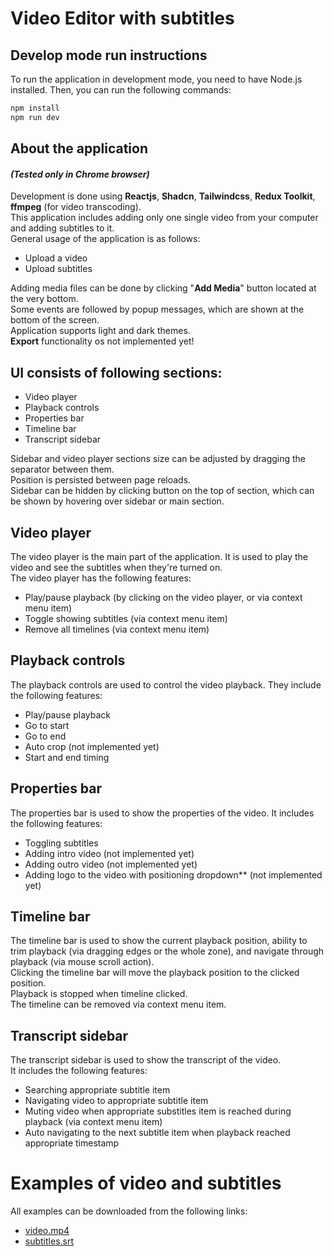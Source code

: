 # Video Editor with subtitles

## Develop mode run instructions
To run the application in development mode, you need to have Node.js installed. Then, you can run the following commands:

```bash
npm install
npm run dev
```

## About the application
#### *(Tested only in Chrome browser)*
Development is done using **Reactjs**, **Shadcn**, **Tailwindcss**, **Redux Toolkit**, **ffmpeg** (for video transcoding). \
This application includes adding only one single video from your computer and adding subtitles to it. \
General usage of the application is as follows:
- Upload a video
- Upload subtitles

Adding media files can be done by clicking "**Add Media**" button located at the very bottom. \
Some events are followed by popup messages, which are shown at the bottom of the screen. \
Application supports light and dark themes. \
**Export** functionality os not implemented yet!

## UI consists of following sections:
- Video player
- Playback controls
- Properties bar
- Timeline bar
- Transcript sidebar

Sidebar and video player sections size can be adjusted by dragging the separator between them. \
Position is persisted between page reloads. \
Sidebar can be hidden by clicking button on the top of section, which can be shown by hovering over sidebar or main section.

## Video player
The video player is the main part of the application. It is used to play the video and see the subtitles when they're turned on. \
The video player has the following features:
- Play/pause playback (by clicking on the video player, or via context menu item)
- Toggle showing subtitles (via context menu item)
- Remove all timelines (via context menu item)

## Playback controls
The playback controls are used to control the video playback. They include the following features:
- Play/pause playback
- Go to start
- Go to end
- Auto crop (not implemented yet)
- Start and end timing

## Properties bar
The properties bar is used to show the properties of the video. It includes the following features:
- Toggling subtitles
- Adding intro video (not implemented yet)
- Adding outro video (not implemented yet)
- Adding logo to the video with positioning dropdown** (not implemented yet)

## Timeline bar
The timeline bar is used to show the current playback position, ability to trim playback (via dragging edges or the whole zone), and navigate through playback (via mouse scroll action). \
Clicking the timeline bar will move the playback position to the clicked position. \
Playback is stopped when timeline clicked. \
The timeline can be removed via context menu item.

## Transcript sidebar
The transcript sidebar is used to show the transcript of the video. \
It includes the following features:
- Searching appropriate subtitle item
- Navigating video to appropriate subtitle item
- Muting video when appropriate substitles item is reached during playback (via context menu item)
- Auto navigating to the next subtitle item when playback reached appropriate timestamp

# Examples of video and subtitles
All examples can be downloaded from the following links:
- [video.mp4](http://commondatastorage.googleapis.com/gtv-videos-bucket/sample/TearsOfSteel.mp4)
- [subtitles.srt](https://download.blender.org/demo/movies/ToS/subtitles/TOS-en.srt)